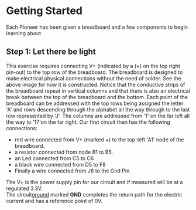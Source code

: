 # Getting Started

Each Pioneer has been given a breadboard and a few components to begin learning about 


## Step 1: Let there be light
This exercise requires connecting V+ (indicated by a (+) on the top right pin-out) to the top row of the breadboard.  The breadboard is designed to make electrical physical connections without the need of solder.  See the above image for how it is constructed.  Notice that the conductive strips of the breadboard repeat in vertical columns and that there is also an electrical break between the top of the breadboard and the bottom.  Each point of the breadboard can be addressed with the top rows being assigned the letter 'A' and rows descending through the alphabet all the way through to the last row represented by  'J'.  The columns are addressed from '1' on the far left all the way to '17'on the far right.  Our first circuit  then has the following 
 connections:

- red wire connected from V+ (marked +) to the top-left 'A1' node of the breadboard.  
- a resistor connected from node B1 to B5. 
- an Led connected from C5 to C6 
- a black wire connected from D5 to F8 
- Finally a wire connected from J8 to the Gnd Pin.

The V+ is the power supply pin for our circuit and if measured will be at a regulated 3.3V.  
The circuit[ground](https://en.wikipedia.org/wiki/Ground_(electricity)) marked **GND** completes the return path for the electric current and has a reference point of 0V. 


